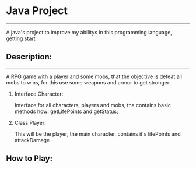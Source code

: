 # Java Project

***

A java's project to improve my abilitys in this programming language, getting start 

## **Description**:

***

A RPG game with a player and some mobs, that the objective is defeat all mobs to wins, for this use some weapons and armor to get stronger.

1. Interface Character:

    Interface for all characters, players and mobs, tha contains basic methods how: getLifePoints and getStatus;

2. Class Player:

    This will be the player, the main character, contains it's lifePoints and attackDamage 
## How to Play:

